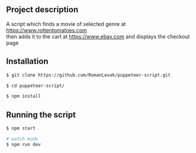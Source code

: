 ## Project description
A script which finds a movie of selected genre at https://www.rottentomatoes.com   
then adds it to the cart at https://www.ebay.com and displays the checkout page

## Installation

```bash
$ git clone https://github.com/RomanLevak/puppeteer-script.git

$ cd puppeteer-script/

$ npm install
```

## Running the script

```bash
$ npm start

# watch mode
$ npm run dev
```
